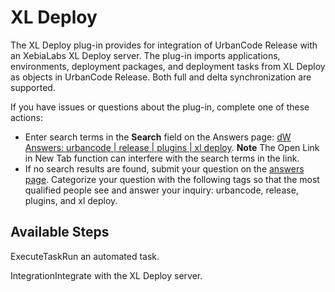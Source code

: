 
XL Deploy
=========

The XL Deploy plug-in provides for integration of UrbanCode Release with an XebiaLabs XL Deploy server. The plug-in
imports applications, environments, deployment packages, and deployment tasks from XL Deploy as objects in UrbanCode
Release. Both full and delta synchronization are supported.

If you have issues or questions about the plug-in,
complete one of these actions:

* Enter search terms in the **Search** field on the Answers page: [dW Answers:
urbancode | release | plugins | xl
deploy](https://developer.ibm.com/answers/search.html?f=&type=question&redirect=search%2Fsearch&sort=relevance&q=urbancode+%7C+release+%7C+plugins+%7C+xl+deploy).
**Note** The Open Link in New Tab function can interfere with the search terms in the link.
* If no search results are
found, submit your question on the [answers page](https://community.ibm.com/community/user/wasdevops/urbancode-discussion).
Categorize your question with the following tags so that the most qualified people see and answer your inquiry:
urbancode, release, plugins, and xl deploy.


Available Steps
---------------

ExecuteTaskRun an automated task.


IntegrationIntegrate with the XL Deploy server.


